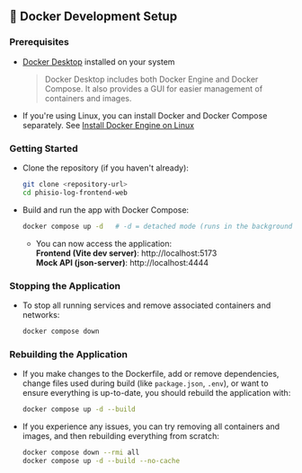 ## 🐳 Docker Development Setup

### Prerequisites

- [Docker Desktop](https://www.docker.com/products/docker-desktop/) installed on your system
  > Docker Desktop includes both Docker Engine and Docker Compose. It also provides a GUI for easier management of containers and images.
- If you're using Linux, you can install Docker and Docker Compose separately. See [Install Docker Engine on Linux](https://docs.docker.com/engine/install/)

### Getting Started

- Clone the repository (if you haven't already):

  ```bash
  git clone <repository-url>
  cd phisio-log-frontend-web
  ```

- Build and run the app with Docker Compose:

  ```bash
  docker compose up -d   # -d = detached mode (runs in the background leaving terminal free)
  ```

  - You can now access the application:
    <br>**Frontend (Vite dev server)**: http://localhost:5173
    <br>**Mock API (json-server)**: http://localhost:4444

### Stopping the Application

- To stop all running services and remove associated containers and networks:

  ```bash
  docker compose down
  ```

### Rebuilding the Application

- If you make changes to the Dockerfile, add or remove dependencies, change files used during build (like `package.json`, `.env`), or want to ensure everything is up-to-date, you should rebuild the application with:

  ```bash
  docker compose up -d --build
  ```

- If you experience any issues, you can try removing all containers and images, and then rebuilding everything from scratch:

  ```bash
  docker compose down --rmi all
  docker compose up -d --build --no-cache
  ```
